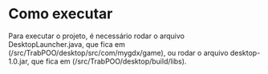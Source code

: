 # Como executar
Para executar o projeto, é necessário rodar o arquivo DesktopLauncher.java, que fica em (/src/TrabPOO/desktop/src/com/mygdx/game), ou rodar
o arquivo desktop-1.0.jar, que fica em (/src/TrabPOO/desktop/build/libs).
